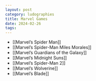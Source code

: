 ```yaml
---
layout: post
category: ludographies
title: Marvel Games
date: 2024-02-26
tags:
---
```


* [[Marvel’s Spider Man]]
* [[Marvel’s Spider-Man Miles Morales]]
* [[Marvel’s Guardians of the Galaxy]]
* [[Marvel’s Midnight Suns]]
* [[Marvel’s Spider-Man 2]]
* [[Marvel’s Wolverine]]
* [[Marvel’s Blade]]
